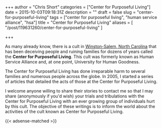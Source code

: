 +++
author = "Chris Short"
categories = ["Center for Purposeful Living"]
date = 2015-10-03T09:18:31Z
description = ""
draft = false
slug = "center-for-purposeful-living"
tags = ["center for purposeful living", "human service alliance", "hsa"]
title = "Center for Purposeful Living"
aliases = [
    "/post/119631260/center-for-purposeful-living"
]

+++

As many already know, there is a cult in [Winston-Salem, North Carolina](http://maps.google.com/maps?q=center+for+purposeful+living&sourceid=navclient-ff&ie=UTF8&hl=en&ll=36.114572,-80.188614&spn=0.003081,0.006974&t=h&z=18) that has been deceiving people and ruining families for dozens of years called the **Center for Purposeful Living**. This cult was formerly known as Human Service Alliance and, at one point, University for Human Goodness.

The Center for Purposeful Living has done irreparable harm to several families and numerous people across the globe. In 2005, I started a series of articles that detailed the acts of those at the Center for Purposeful Living.

I welcome anyone willing to share their stories to contact me so that I may share (anonymously if you'd wish) your trials and tribulations with the Center for Purposeful Living with an ever growing group of individuals hurt by this cult. The objective of these writings is to inform the world about the activities of the cult known as Center for Purposeful Living.

{{< adsense-matched >}}
